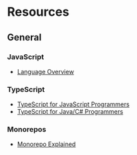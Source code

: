 # Resources

## General

### JavaScript
- [Language Overview](https://developer.mozilla.org/en-US/docs/Web/JavaScript/Language_Overview)

### TypeScript

- [TypeScript for JavaScript Programmers](https://www.typescriptlang.org/docs/handbook/typescript-in-5-minutes.html)
- [TypeScript for Java/C# Programmers](https://www.typescriptlang.org/docs/handbook/typescript-in-5-minutes-oop.html)

### Monorepos

- [Monorepo Explained](https://monorepo.tools/)